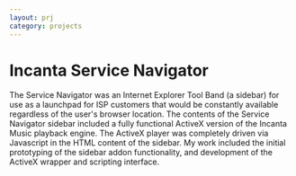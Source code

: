 ```yaml
---
layout: prj
category: projects
---
```


# Incanta Service Navigator #

The Service Navigator was an Internet Explorer Tool Band (a sidebar) for use as a launchpad for ISP customers that would be constantly available regardless of the user's browser location. The contents of the Service Navigator sidebar included a fully functional ActiveX version of the Incanta Music playback engine. The ActiveX player was completely driven via Javascript in the HTML content of the sidebar. My work included the initial prototyping of the sidebar addon functionality, and development of the ActiveX wrapper and scripting interface.
